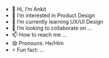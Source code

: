 - 👋 Hi, I’m Ankit
- 👀 I’m interested in Product Design
- 🌱 I’m currently learning UX/UI Design
- 💞️ I’m looking to collaborate on ...
- 📫 How to reach me ...
- 😄 Pronouns: He/Him
- ⚡ Fun fact: ...

<!---
ankitux/ankitux is a ✨ special ✨ repository because its `README.md` (this file) appears on your GitHub profile.
You can click the Preview link to take a look at your changes.
--->
